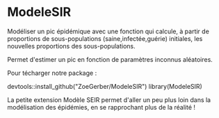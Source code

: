 # ModeleSIR

Modéliser un pic épidémique avec une fonction qui calcule, à partir de proportions de sous-populations (saine,infectée,guérie) initiales, les nouvelles proportions des sous-populations.

Permet d'estimer un pic en fonction de paramètres inconnus aléatoires.

Pour técharger notre package :

devtools::install_github("ZoeGerber/ModeleSIR")
library(ModeleSIR)

La petite extension Modèle SEIR permet d'aller un peu plus loin dans la modélisation des épidémies, en se rapprochant plus de la réalité !
